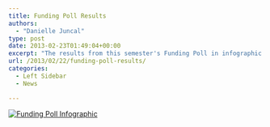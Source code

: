 ```yaml
---
title: Funding Poll Results
authors: 
  - "Danielle Juncal"
type: post
date: 2013-02-23T01:49:04+00:00
excerpt: "The results from this semester's Funding Poll in infographic form."
url: /2013/02/22/funding-poll-results/
categories:
  - Left Sidebar
  - News

---
```

[<img class="aligncenter size-full wp-image-2104" alt="Funding Poll Infographic" src="https://i1.wp.com/www.reedquest.org/wp-content/uploads/2013/02/FUNDING-POLL-4-QUEST-draft.jpg?resize=770%2C968" data-recalc-dims="1" />][1]

 [1]: https://i1.wp.com/www.reedquest.org/wp-content/uploads/2013/02/FUNDING-POLL-4-QUEST-draft.jpg